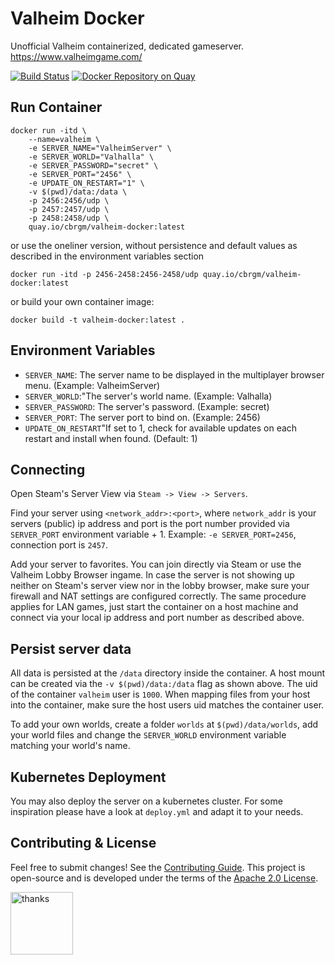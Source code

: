 # Valheim Docker

Unofficial Valheim containerized, dedicated gameserver.  
https://www.valheimgame.com/

[![Build Status](https://drone.cbrgm.net/api/badges/cbrgm/valheim-docker/status.svg?ref=refs/heads/master)](https://drone.cbrgm.net/cbrgm/valheim-docker)
[![Docker Repository on Quay](https://img.shields.io/badge/quay.io-cbrgm%2Fvalheim--docker-blue)](https://quay.io/repository/cbrgm/valheim-docker)

## Run Container

```
docker run -itd \
    --name=valheim \
    -e SERVER_NAME="ValheimServer" \
    -e SERVER_WORLD="Valhalla" \
    -e SERVER_PASSWORD="secret" \
    -e SERVER_PORT="2456" \
    -e UPDATE_ON_RESTART="1" \
    -v $(pwd)/data:/data \
    -p 2456:2456/udp \
    -p 2457:2457/udp \
    -p 2458:2458/udp \
    quay.io/cbrgm/valheim-docker:latest
```

or use the oneliner version, without persistence and default values as described in the environment variables section

```
docker run -itd -p 2456-2458:2456-2458/udp quay.io/cbrgm/valheim-docker:latest
```

or build your own container image:

```
docker build -t valheim-docker:latest .
```

## Environment Variables

* `SERVER_NAME`: The server name to be displayed in the multiplayer browser menu. (Example: ValheimServer)
* `SERVER_WORLD`:"The server's world name. (Example: Valhalla)
* `SERVER_PASSWORD`: The server's password. (Example: secret)
* `SERVER_PORT`: The server port to bind on. (Example: 2456)
* `UPDATE_ON_RESTART`"If set to 1, check for available updates on each restart and install when found. (Default: 1)

## Connecting

Open Steam's Server View  via `Steam -> View -> Servers`.

Find your server using `<network_addr>:<port>`, where `network_addr` is your servers (public) ip address and port is the port number provided via `SERVER_PORT` environment variable + 1. Example: `-e SERVER_PORT=2456`, connection port is `2457`.

Add your server to favorites. You can join directly via Steam or use the Valheim Lobby Browser ingame.
In case the server is not showing up neither on Steam's server view nor in the lobby browser, make sure your firewall and NAT settings are configured correctly. The same procedure applies for LAN games, just start the container on a host machine and connect via your local ip address and port number as described above.

## Persist server data

All data is persisted at the `/data` directory inside the container. A host mount can be created via the `-v $(pwd)/data:/data` flag as shown above. The uid of the container `valheim` user is `1000`. When mapping files from your host into the container, make sure the host users uid matches the container user.

To add your own worlds, create a folder `worlds` at `$(pwd)/data/worlds`, add your world files and change the `SERVER_WORLD` environment variable matching your world's name.

## Kubernetes Deployment

You may also deploy the server on a kubernetes cluster. For some inspiration please have a look at `deploy.yml` and adapt it to your needs.

## Contributing & License

Feel free to submit changes! See the [Contributing Guide](https://github.com/cbrgm/contributing/blob/master/CONTRIBUTING.md). This project is open-source and is developed under the terms of the [Apache 2.0 License](https://github.com/cbrgm/valheim-docker/blob/master/LICENSE).

<img src="https://media.giphy.com/media/l2QZY5QBQzdNRyOuk/giphy.gif" alt="thanks"
	title="thank you" height="100" />
